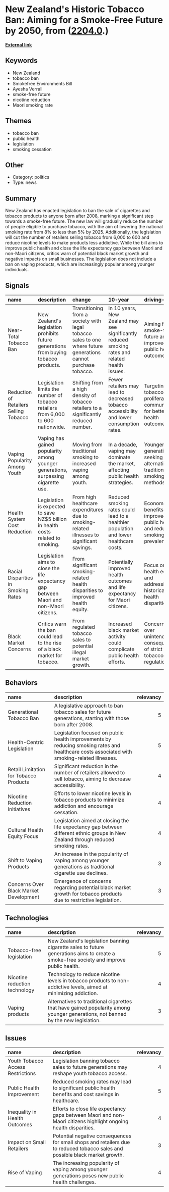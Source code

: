 # __New Zealand's Historic Tobacco Ban: Aiming for a Smoke-Free Future by 2050__, from ([2204.0](https://kghosh.substack.com/p/2204.0).)

__[External link](https://www.bbc.com/news/world-asia-63954862)__



## Keywords

* New Zealand
* tobacco ban
* Smokefree Environments Bill
* Ayesha Verrall
* smoke-free future
* nicotine reduction
* Maori smoking rate

## Themes

* tobacco ban
* public health
* legislation
* smoking cessation

## Other

* Category: politics
* Type: news

## Summary

New Zealand has enacted legislation to ban the sale of cigarettes and tobacco products to anyone born after 2008, marking a significant step towards a smoke-free future. The new law will gradually reduce the number of people eligible to purchase tobacco, with the aim of lowering the national smoking rate from 8% to less than 5% by 2025. Additionally, the legislation will cut the number of retailers selling tobacco from 6,000 to 600 and reduce nicotine levels to make products less addictive. While the bill aims to improve public health and close the life expectancy gap between Maori and non-Maori citizens, critics warn of potential black market growth and negative impacts on small businesses. The legislation does not include a ban on vaping products, which are increasingly popular among younger individuals.

## Signals

| name                                   | description                                                                             | change                                                                                                         | 10-year                                                                                         | driving-force                                                               |   relevancy |
|:---------------------------------------|:----------------------------------------------------------------------------------------|:---------------------------------------------------------------------------------------------------------------|:------------------------------------------------------------------------------------------------|:----------------------------------------------------------------------------|------------:|
| Near-Total Tobacco Ban                 | New Zealand's legislation prohibits future generations from buying tobacco products.    | Transitioning from a society with legal tobacco sales to one where future generations cannot purchase tobacco. | In 10 years, New Zealand may see significantly reduced smoking rates and related health issues. | Aiming for a smoke-free future and improved public health outcomes.         |           5 |
| Reduction of Retailers Selling Tobacco | Legislation limits the number of tobacco retailers from 6,000 to 600 nationwide.        | Shifting from a high density of tobacco retailers to a significantly reduced number.                           | Fewer retailers may lead to decreased tobacco accessibility and lower consumption rates.        | Targeting tobacco proliferation in communities for better health outcomes.  |           4 |
| Vaping Popularity Among Youth          | Vaping has gained popularity among younger generations, surpassing cigarette use.       | Moving from traditional smoking to increased vaping among youth.                                               | In a decade, vaping may dominate the market, affecting public health strategies.                | Younger generations seeking alternatives to traditional smoking methods.    |           4 |
| Health System Cost Reduction           | Legislation is expected to save NZ$5 billion in health costs related to smoking.        | From high healthcare expenditures due to smoking-related illnesses to significant savings.                     | Reduced smoking rates could lead to a healthier population and lower healthcare costs.          | Economic benefits of improved public health and reduced smoking prevalence. |           5 |
| Racial Disparities in Smoking Rates    | Legislation aims to close the life expectancy gap between Maori and non-Maori citizens. | From significant smoking-related health disparities to improved health equity.                                 | Potentially improved health outcomes and life expectancy for Maori citizens.                    | Focus on health equity and addressing historical health disparities.        |           4 |
| Black Market Concerns                  | Critics warn the ban could lead to the rise of a black market for tobacco.              | From regulated tobacco sales to potential illegal market growth.                                               | Increased black market activity could complicate public health efforts.                         | Concerns over unintended consequences of strict tobacco regulations.        |           3 |

## Behaviors

| name                                   | description                                                                                                                                 |   relevancy |
|:---------------------------------------|:--------------------------------------------------------------------------------------------------------------------------------------------|------------:|
| Generational Tobacco Ban               | A legislative approach to ban tobacco sales for future generations, starting with those born after 2008.                                    |           5 |
| Health-Centric Legislation             | Legislation focused on public health improvements by reducing smoking rates and healthcare costs associated with smoking-related illnesses. |           5 |
| Retail Limitation for Tobacco Products | Significant reduction in the number of retailers allowed to sell tobacco, aiming to decrease accessibility.                                 |           4 |
| Nicotine Reduction Initiatives         | Efforts to lower nicotine levels in tobacco products to minimize addiction and encourage cessation.                                         |           4 |
| Cultural Health Equity Focus           | Legislation aimed at closing the life expectancy gap between different ethnic groups in New Zealand through reduced smoking rates.          |           4 |
| Shift to Vaping Products               | An increase in the popularity of vaping among younger generations as traditional cigarette use declines.                                    |           3 |
| Concerns Over Black Market Development | Emergence of concerns regarding potential black market growth for tobacco products due to restrictive legislation.                          |           3 |

## Technologies

| name                          | description                                                                                                                            |   relevancy |
|:------------------------------|:---------------------------------------------------------------------------------------------------------------------------------------|------------:|
| Tobacco-free legislation      | New Zealand's legislation banning cigarette sales to future generations aims to create a smoke-free society and improve public health. |           5 |
| Nicotine reduction technology | Technology to reduce nicotine levels in tobacco products to non-addictive levels, aimed at minimizing addiction.                       |           4 |
| Vaping products               | Alternatives to traditional cigarettes that have gained popularity among younger generations, not banned by the new legislation.       |           3 |

## Issues

| name                              | description                                                                                                                  |   relevancy |
|:----------------------------------|:-----------------------------------------------------------------------------------------------------------------------------|------------:|
| Youth Tobacco Access Restrictions | Legislation banning tobacco sales to future generations may reshape youth tobacco access.                                    |           4 |
| Public Health Improvement         | Reduced smoking rates may lead to significant public health benefits and cost savings in healthcare.                         |           5 |
| Inequality in Health Outcomes     | Efforts to close life expectancy gaps between Maori and non-Maori citizens highlight ongoing health disparities.             |           4 |
| Impact on Small Retailers         | Potential negative consequences for small shops and retailers due to reduced tobacco sales and possible black market growth. |           3 |
| Rise of Vaping                    | The increasing popularity of vaping among younger generations poses new public health challenges.                            |           4 |